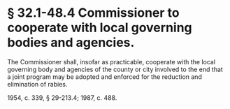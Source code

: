 # § 32.1-48.4 Commissioner to cooperate with local governing bodies and agencies.

<p>The Commissioner shall, insofar as practicable, cooperate with the local governing body and agencies of the county or city involved to the end that a joint program may be adopted and enforced for the reduction and elimination of rabies.</p><p>1954, c. 339, § 29-213.4; 1987, c. 488.</p>
